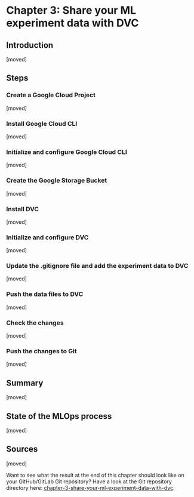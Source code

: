 # Chapter 3: Share your ML experiment data with DVC

## Introduction

[moved]

## Steps

### Create a Google Cloud Project

[moved]

### Install Google Cloud CLI

[moved]

### Initialize and configure Google Cloud CLI

[moved]

### Create the Google Storage Bucket

[moved]

### Install DVC

[moved]

### Initialize and configure DVC

[moved]

### Update the .gitignore file and add the experiment data to DVC

[moved]

### Push the data files to DVC

[moved]

### Check the changes

[moved]

### Push the changes to Git

[moved]

## Summary

[moved]

## State of the MLOps process

[moved]

## Sources

[moved]

Want to see what the result at the end of this chapter should look like on your GitHub/GitLab Git repository? Have a
look at the Git repository directory here:
[chapter-3-share-your-ml-experiment-data-with-dvc](https://github.com/csia-pme/a-guide-to-mlops/tree/main/docs/the-guide/chapter-3-share-your-ml-experiment-data-with-dvc).
